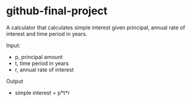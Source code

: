 # github-final-project
A calculator that calculates simple interest given principal, annual rate of interest and time period in years.

Input:

- p, principal amount
- t, time period in years
- r, annual rate of interest

Output
- simple interest = p\*t\*r
